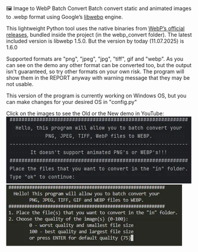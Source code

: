 🖼️ Image to WebP Batch Convert
Batch convert static and animated images to .webp format using Google’s [libwebp](https://chromium.googlesource.com/webm/libwebp/) engine.

This lightweight Python tool uses the native binaries from [WebP’s official releases](https://storage.googleapis.com/downloads.webmproject.org/releases/webp/index.html), bundled inside the project (in the webp_convert folder). The latest included version is libwebp 1.5.0. But the version by today (11.07.2025) is 1.6.0


Supported formats are "png", "jpeg", "jpg", "tiff", gif and "webp".
As you can see on the demo any other format can be converted too, but the output isn't guaranteed, so try other formats on your own risk.
The program will show them in the REPORT anyway with warning message that they may be not usable.

This version of the program is currently working on Windows OS, but you can make changes for your desired OS in "config.py"

Click on the images to see the Old or the New demo in YouTube:
<br>
[![OLD DEMO](webpbatchconvert.webp)](https://youtu.be/Tt3T_vvO8io)
[![NEW DEMO](new_webp_batch_convert.webp)](https://youtu.be/S-FxQQeTzZw)
